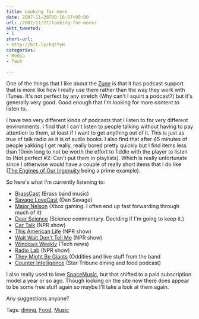 ```yaml
---
title: Looking for more
date: 2007-11-28T00:16:57+00:00
url: /2007/11/27/looking-for-more/
aktt_tweeted:
- 1
short-url:
- http://bit.ly/hqtYyH
categories:
- Media
- Tech

---
```

<div class='microid-mailto+http:sha1:50939e1fafc94de07f5b1708d7824cd1166f6359'>

One of the things that I like about the <a href="http://www.zune.net">Zune</a> is that it has podcast support that is more like how I really use them rather than the way they work with iTunes. It's not perfect by any stretch (Why can't I squirt a podcast?) but it's generally very good. Good enough that I'm looking for more content to listen to.

I have two very different kinds of podcasts that I listen to for very different environments. I find that I can't listen to people talking without having to pay attention to them, at least if I want to get anything out of it. This is just as true of talk radio as it is of audio books. I also find that after 45 minutes of people yakking I get really, really bored pretty quickly but I find items less than 10min long to not be worth the effort to fiddle with the player to listen to (Not perfect #2: Can't put them in playlists). Which is really unfortunate since I otherwise would have a couple of really short items that I do like (<a href="http://www.uh.edu/engines/">The Engines of Our Ingenuity</a> being a prime example).

So here's what I'm currently listening to:
<ul>
<li>
<a href="http://brasscast.com/">BrassCast</a> (Brass band music)
</li>
<li>
<a href="http://podcasts.thestranger.com/savagelove/">Savage LoveCast</a> (Dan Savage)
</li>
<li>
<a href="http://www.majornelson.com/">Major Nelson</a> (Xbox gaming. I often end up fast forwarding through much of it)
</li>
<li>
<a href="http://podcasts.thestranger.com/dear_science">Dear Science</a> (Science commentary. Deciding if I'm going to keep it.)
</li>
<li>
<a href="http://cartalk.com/">Car Talk</a> (NPR show)
</li>
<li>
<a href="http://www.thislife.org/">This American Life</a> (NPR show)
</li>
<li>
<a href="http://www.npr.org/programs/waitwait/">Wait Wait Don't Tell Me</a> (NPR show)
</li>
<li>
<a href="http://twit.tv/ww">Windows Weekly</a> (Tech news)
</li>
<li>
<a href="http://www.wnyc.org/shows/radiolab/">Radio Lab</a> (NPR show)
</li>
<li>
<a href="http://tmbg.com">They Might Be Giants</a> (Oddities and live stuff from the band
</li>
<li>
<a href="http://www.startribune.com/counterintelligence/">Counter Intelligence</a> (Star Tribune dining and food podcast)
</li>
</ul>
I also really used to love <a href="http://www.spacemusic.nl/Podcast.html">SpaceMusic</a>, but that shifted to a paid subscription model a year or so ago. Though looking on the site now there does appear to be some free stuff again so maybe I'll take a look at them again.

Any suggestions anyone?

</div>

<div class="st-post-tags">
Tags: <a href="http://www.cavort.org/tag/dining/" title="dining" rel="tag">dining</a>, <a href="http://www.cavort.org/tag/food/" title="Food" rel="tag">Food</a>, <a href="http://www.cavort.org/tag/music/" title="Music" rel="tag">Music</a><br />
</div>
